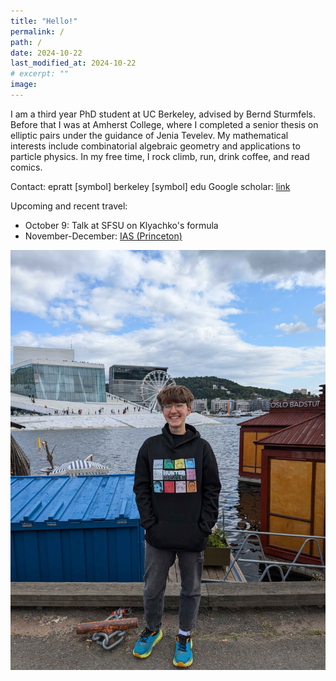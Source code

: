 ```yaml
---
title: "Hello!"
permalink: /
path: /
date: 2024-10-22
last_modified_at: 2024-10-22
# excerpt: ""
image:
---
```


I am a third year PhD student at UC Berkeley, advised by Bernd Sturmfels. Before that I was at Amherst College, where I completed a senior thesis on elliptic pairs under the guidance of Jenia Tevelev. My mathematical interests include combinatorial algebraic geometry and applications to particle physics. In my free time, I rock climb, run, drink coffee, and read comics.

Contact: epratt [symbol] berkeley [symbol] edu
Google scholar: [link](https://scholar.google.com/citations?user=1VJcY6gAAAAJ&hl=en)

Upcoming and recent travel:
* October 9: Talk at SFSU on Klyachko's formula
* November-December: [IAS (Princeton)](https://www.ias.edu/math/events/sp/24-25)

![alt text](/assets/images/oslo2.jpg "Title")
